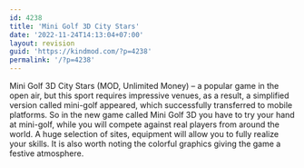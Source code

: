 ```yaml
---
id: 4238
title: 'Mini Golf 3D City Stars'
date: '2022-11-24T14:13:04+07:00'
layout: revision
guid: 'https://kindmod.com/?p=4238'
permalink: '/?p=4238'
---
```


Mini Golf 3D City Stars (MOD, Unlimited Money) – a popular game in the open air, but this sport requires impressive venues, as a result, a simplified version called mini-golf appeared, which successfully transferred to mobile platforms. So in the new game called Mini Golf 3D you have to try your hand at mini-golf, while you will compete against real players from around the world. A huge selection of sites, equipment will allow you to fully realize your skills. It is also worth noting the colorful graphics giving the game a festive atmosphere.